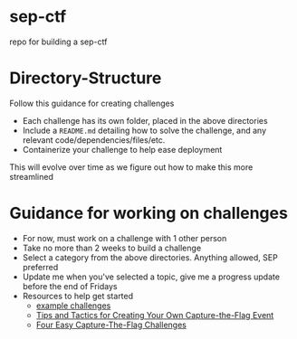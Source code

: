 # sep-ctf
repo for building a sep-ctf

# Directory-Structure
Follow this guidance for creating challenges
* Each challenge has its own folder, placed in the above directories
* Include a `README.md` detailing how to solve the challenge, and any relevant code/dependencies/files/etc.
* Containerize your challenge to help ease deployment

This will evolve over time as we figure out how to make this more streamlined

# Guidance for working on challenges
* For now, must work on a challenge with 1 other person
* Take no more than 2 weeks to build a challenge
* Select a category from the above directories. Anything allowed, SEP preferred
* Update me when you've selected a topic, give me a progress update before the end of Fridays
* Resources to help get started
  * [example challenges](https://github.com/csivitu/ctf-challenges)
  * [Tips and Tactics for Creating Your Own Capture-the-Flag Event](https://www.contrastsecurity.com/security-influencers/tips-tactics-ctf-event)
  * [Four Easy Capture-The-Flag Challenges](https://blog.pentesterlab.com/easy-capture-the-flag-challenges-698db5d67309)

